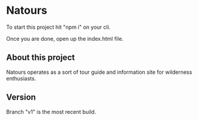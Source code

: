# Natours

To start this project hit "npm i" on your cli.

Once you are done, open up the index.html file.

## About this project

Natours operates as a sort of tour guide and information site for wilderness enthusiasts. 

## Version 

Branch "v1" is the most recent build.
